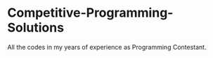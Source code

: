 # Competitive-Programming-Solutions
All the codes in my years of experience as Programming Contestant.
